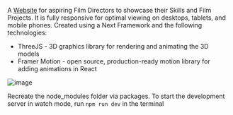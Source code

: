 A [Website](https://jonvincentius.netlify.app/) for aspiring Film Directors to showcase their Skills and Film Projects. It is fully responsive for optimal viewing on desktops, tablets, and mobile phones. 
Created using a Next Framework and the following technologies:
* ThreeJS - 3D graphics library for rendering and animating the 3D models
* Framer Motion - open source, production-ready motion library for adding animations in React

![image](https://github.com/jvcent/FilmDirector-Website/assets/117528376/71e40e6a-cf9c-403d-9d04-f82ef7fdbb8c)


Recreate the node_modules folder via packages.
To start the development server in watch mode, run <code>npm run dev</code> in the terminal
